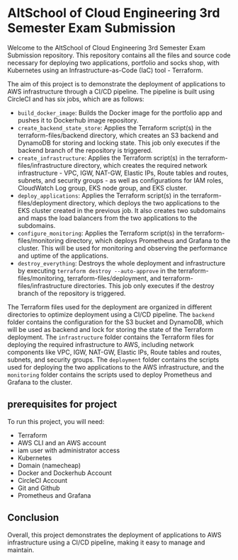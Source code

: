 # AltSchool of Cloud Engineering 3rd Semester Exam Submission

Welcome to the AltSchool of Cloud Engineering 3rd Semester Exam Submission repository. This repository contains all the files and source code necessary for deploying two applications, portfolio and socks shop, with Kubernetes using an Infrastructure-as-Code (IaC) tool - Terraform.

The aim of this project is to demonstrate the deployment of applications to AWS infrastructure through a CI/CD pipeline. The pipeline is built using CircleCI and has six jobs, which are as follows:

- `build_docker_image`: Builds the Docker image for the portfolio app and pushes it to Dockerhub image repository.
- `create_backend_state_store`: Applies the Terraform script(s) in the terraform-files/backend directory, which creates an S3 backend and DynamoDB for storing and locking state. This job only executes if the backend branch of the repository is triggered.
- `create_infrastructure`: Applies the Terraform script(s) in the terraform-files/infrastructure directory, which creates the required network infrastructure - VPC, IGW, NAT-GW, Elastic IPs, Route tables and routes, subnets, and security groups - as well as configurations for IAM roles, CloudWatch Log group, EKS node group, and EKS cluster.
- `deploy_applications`: Applies the Terraform script(s) in the terraform-files/deployment directory, which deploys the two applications to the EKS cluster created in the previous job. It also creates two subdomains and maps the load balancers from the two applications to the subdomains.
- `configure_monitoring`: Applies the Terraform script(s) in the terraform-files/monitoring directory, which deploys Prometheus and Grafana to the cluster. This will be used for monitoring and observing the performance and uptime of the applications.
- `destroy_everything`: Destroys the whole deployment and infrastructure by executing `terraform destroy --auto-approve` in the terraform-files/monitoring, terraform-files/deployment, and terraform-files/infrastructure directories. This job only executes if the destroy branch of the repository is triggered.

The Terraform files used for the deployment are organized in different directories to optimize deployment using a CI/CD pipeline. The `backend` folder contains the configuration for the S3 bucket and DynamoDB, which will be used as backend and lock for storing the state of the Terraform deployment. The `infrastructure` folder contains the Terraform files for deploying the required infrastructure to AWS, including network components like VPC, IGW, NAT-GW, Elastic IPs, Route tables and routes, subnets, and security groups. The `deployment` folder contains the scripts used for deploying the two applications to the AWS infrastructure, and the `monitoring` folder contains the scripts used to deploy Prometheus and Grafana to the cluster.

## prerequisites for project

To run this project, you will need:

- Terraform
- AWS CLI and an AWS account
- iam user with administrator access
- Kubernetes
- Domain (namecheap)
- Docker and Dockerhub Account
- CircleCI Account
- Git and Github
- Prometheus and Grafana

## Conclusion

Overall, this project demonstrates the deployment of applications to AWS infrastructure using a CI/CD pipeline, making it easy to manage and maintain.

